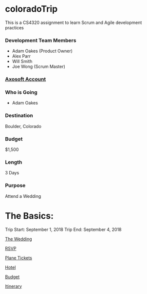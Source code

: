# coloradoTrip
This is a CS4320 assignment to learn Scrum and Agile development practices

### Development Team Members
 * Adam Oakes (Product Owner)
 * Alex Parr
 * Will Smith
 * Joe Wong (Scrum Master)
 
### [Axosoft Account](https://joewongsolutions.axosoft.com/)

### Who is Going
 * Adam Oakes
### Destination
Boulder, Colorado 
### Budget
$1,500
### Length
3 Days
### Purpose
Attend a Wedding


# The Basics:
Trip Start: September 1, 2018
Trip End: September 4, 2018

[The Wedding](https://www.theknot.com/us/elizabeth-fish-and-brian-kuhn-sep-2018/)

[RSVP](documents/Wedding.md)

[Plane Tickets](documents/PlaneTickets.md)

[Hotel](documents/HotelInfo.md)

[Budget](documents/Budget.md)

[Itinerary](documents/Itinerary.md)
